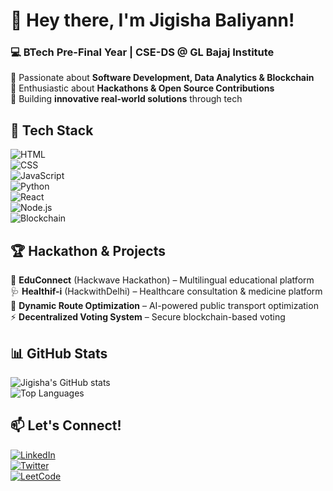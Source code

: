 
# 👋 Hey there, I'm Jigisha Baliyann!  

### 💻 **BTech Pre-Final Year | CSE-DS @ GL Bajaj Institute**  

🔹 Passionate about **Software Development, Data Analytics & Blockchain**  
🔹 Enthusiastic about **Hackathons & Open Source Contributions**  
🔹 Building **innovative real-world solutions** through tech  

## 🚀 **Tech Stack**  
![HTML](https://img.shields.io/badge/HTML5-%23E34F26.svg?style=for-the-badge&logo=html5&logoColor=white)  
![CSS](https://img.shields.io/badge/CSS3-%231572B6.svg?style=for-the-badge&logo=css3&logoColor=white)  
![JavaScript](https://img.shields.io/badge/JavaScript-%23F7DF1E.svg?style=for-the-badge&logo=javascript&logoColor=black)  
![Python](https://img.shields.io/badge/Python-%233776AB.svg?style=for-the-badge&logo=python&logoColor=white)  
![React](https://img.shields.io/badge/React-%2361DAFB.svg?style=for-the-badge&logo=react&logoColor=black)  
![Node.js](https://img.shields.io/badge/Node.js-%23339933.svg?style=for-the-badge&logo=node.js&logoColor=white)  
![Blockchain](https://img.shields.io/badge/Blockchain-%2300ADEF.svg?style=for-the-badge&logo=ethereum&logoColor=white)  

## 🏆 **Hackathon & Projects**  
🚀 **EduConnect** (Hackwave Hackathon) – Multilingual educational platform  
🩺 **Healthif-i** (HackwithDelhi) – Healthcare consultation & medicine platform  
🚏 **Dynamic Route Optimization** – AI-powered public transport optimization  
⚡ **Decentralized Voting System** – Secure blockchain-based voting  

## 📊 **GitHub Stats**  
![Jigisha's GitHub stats](https://github-readme-stats.vercel.app/api?username=Jigisha-Baliyann&show_icons=true&theme=radical)  
![Top Languages](https://github-readme-stats.vercel.app/api/top-langs/?username=Jigisha-Baliyann&layout=compact&theme=radical)  

## 📫 **Let's Connect!**  
[![LinkedIn](https://img.shields.io/badge/LinkedIn-%230077B5.svg?style=for-the-badge&logo=linkedin&logoColor=white)](https://www.linkedin.com/in/jigisha-baliyann/)  
[![Twitter](https://img.shields.io/badge/Twitter-%231DA1F2.svg?style=for-the-badge&logo=twitter&logoColor=white)](https://x.com/JigishaBaliyann)  
[![LeetCode](https://img.shields.io/badge/LeetCode-FFA116?style=for-the-badge&logo=leetcode&logoColor=white)](https://leetcode.com/jigisha_baliyann/)  


<!--
**Jigisha-Baliyann/Jigisha-Baliyann** is a ✨ _special_ ✨ repository because its `README.md` (this file) appears on your GitHub profile.

Here are some ideas to get you started:

- 🔭 I’m currently working on ...
- 🌱 I’m currently learning ...
- 👯 I’m looking to collaborate on ...
- 🤔 I’m looking for help with ...
- 💬 Ask me about ...
- 📫 How to reach me: ...
- 😄 Pronouns: ...
- ⚡ Fun fact: ...
-->
